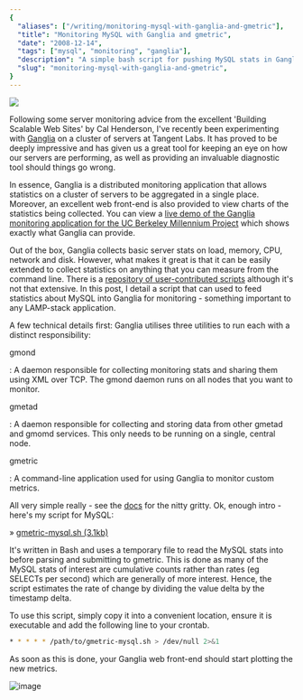 ```yaml
---
{
  "aliases": ["/writing/monitoring-mysql-with-ganglia-and-gmetric"],
  "title": "Monitoring MySQL with Ganglia and gmetric",
  "date": "2008-12-14",
  "tags": ["mysql", "monitoring", "ganglia"],
  "description": "A simple bash script for pushing MySQL stats in Ganglia",
  "slug": "monitoring-mysql-with-ganglia-and-gmetric",
}
---
```


<img src="/images/bookcovers/9780596102357.jpg" class="align-right" />

Following some server monitoring advice from the excellent 'Building Scalable
Web Sites' by Cal Henderson, I've recently been experimenting with
[Ganglia](http://ganglia.info/) on a cluster of servers at Tangent Labs. It has
proved to be deeply impressive and has given us a great tool for keeping an eye
on how our servers are performing, as well as providing an invaluable diagnostic
tool should things go wrong.

In essence, Ganglia is a distributed monitoring application that allows
statistics on a cluster of servers to be aggregated in a single place. Moreover,
an excellent web front-end is also provided to view charts of the statistics
being collected. You can view a
[live demo of the Ganglia monitoring application for the UC Berkeley Millennium Project](http://monitor.millennium.berkeley.edu/)
which shows exactly what Ganglia can provide.

Out of the box, Ganglia collects basic server stats on load, memory, CPU,
network and disk. However, what makes it great is that it can be easily extended
to collect statistics on anything that you can measure from the command line.
There is a
[repository of user-contributed scripts](http://ganglia.sourceforge.net/gmetric/)
although it's not that extensive. In this post, I detail a script that can used
to feed statistics about MySQL into Ganglia for monitoring - something important
to any LAMP-stack application.

A few technical details first: Ganglia utilises three utilities to run each with
a distinct responsibility:

gmond

: A daemon responsible for collecting monitoring stats and sharing them using
XML over TCP. The gmond daemon runs on all nodes that you want to monitor.

gmetad

: A daemon responsible for collecting and storing data from other gmetad and
gmomd services. This only needs to be running on a single, central node.

gmetric

: A command-line application used for using Ganglia to monitor custom metrics.

All very simple really - see the
[docs](http://ganglia.wiki.sourceforge.net/ganglia_documents) for the nitty
gritty. Ok, enough intro -here's my script for MySQL:

» [gmetric-mysql.sh (3.1kb)](/downloads/gmetric-mysql.sh)

It's written in Bash and uses a temporary file to read the MySQL stats into
before parsing and submitting to gmetric. This is done as many of the MySQL
stats of interest are cumulative counts rather than rates (eg SELECTs per
second) which are generally of more interest. Hence, the script estimates the
rate of change by dividing the value delta by the timestamp delta.

To use this script, simply copy it into a convenient location, ensure it is
executable and add the following line to your crontab.

```bash
* * * * * /path/to/gmetric-mysql.sh > /dev/null 2>&1
```

As soon as this is done, your Ganglia web front-end should start plotting the
new metrics.

![image](/images/ganglia-snapshot.jpeg)
